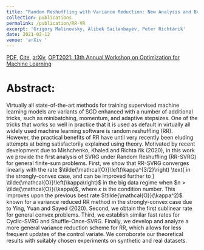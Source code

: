 ```yaml
---
title: "Random Reshuffling with Variance Reduction: New Analysis and Better Rates"
collection: publications
permalink: /publication/RR-VR
excerpt: 'Grigory Malinovsky, Alibek Sailanbayev, Peter Richtárik'
date: 2021-02-12
venue: 'arXiv '
---
```

[PDF](https://arxiv.org/pdf/2104.09342.pdf), [Cite](https://grigory-malinovsky.github.io/files/RR-VR.txt), [arXiv](https://arxiv.org/abs/2104.09342), [OPT2021: 13th Annual Workshop on Optimization for Machine Learning](https://opt-ml.org/papers/2021/paper30.pdf) 


Abstract:
======
Virtually all state-of-the-art methods for training supervised machine learning models are variants of SGD enhanced with a number of additional tricks, such as minibatching, momentum, and adaptive stepsizes. One of the tricks that works so well in practice that it is used as default in virtually all widely used machine learning software is random reshuffling (RR). However, the practical benefits of RR have until very recently been eluding attempts at being satisfactorily explained using theory. Motivated by recent development due to Mishchenko, Khaled and Richta ́rik (2020), in this work we provide the first analysis of SVRG under Random Reshuffling (RR-SVRG) for general finite-sum problems. First, we show that RR-SVRG converges linearly with the rate $\tilde{\mathcal{O}}\left(\kappa^{3/2}\right) \text{ in the strongly-convex case, and can be improved further to } \tilde{\mathcal{O}}\left(\kappa\right)$ in the big data regime when $n > \tilde{\mathcal{O}}(\kappa)$,
where $\kappa$ is the condition number.
This improves upon the previous best rate
$\tilde{\mathcal{O}}(\kappa^2)$ 
known for a variance reduced RR method in the strongly-convex case due to Ying, Yuan and Sayed (2020). Second, we obtain the first sublinear rate for general convex problems. Third, we establish similar fast rates for Cyclic-SVRG and Shuffle-Once-SVRG. Finally, we develop and analyze a more general variance reduction scheme for RR, which allows for less frequent updates of the control variate. We corroborate our theoretical results with suitably chosen experiments on synthetic and real datasets.


